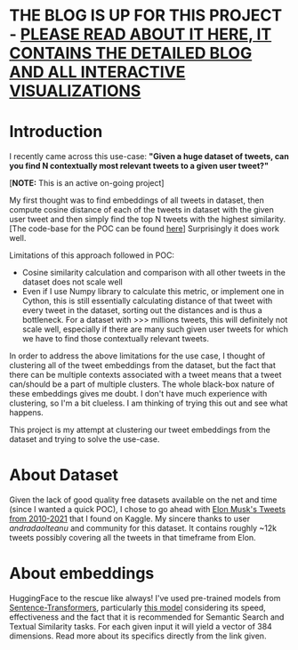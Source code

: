 [poc_repository]: https://github.com/raghavsikaria/Project-Corynorhinus
[elon_tweets_dataset]: https://www.kaggle.com/datasets/andradaolteanu/all-elon-musks-tweets?select=TweetsElonMusk.csv
[sentence_transformers_model]: https://huggingface.co/sentence-transformers/all-MiniLM-L6-v2
[sentence_transformers]: https://www.sbert.net/index.html
[analysis_jupyter_notebook]: https://www.sbert.net/index.html
[topic_jupyter_notebook]: https://www.sbert.net/index.html
[maarten_tds]: https://towardsdatascience.com/topic-modeling-with-bert-779f7db187e6
[umap_blog]: https://pair-code.github.io/understanding-umap/
[project_blog]: https://raghavsikaria.github.io/project-find-the-similar-tweet/

# THE BLOG IS UP FOR THIS PROJECT - [PLEASE READ ABOUT IT HERE, IT CONTAINS THE DETAILED BLOG AND ALL INTERACTIVE VISUALIZATIONS][project_blog]

# Introduction

I recently came across this use-case: **"Given a huge dataset of tweets, can you find N contextually most relevant tweets to a given user tweet?"** 

[**NOTE:** This is an active on-going project]

My first thought was to find embeddings of all tweets in dataset, then compute cosine distance of each of the tweets in dataset with the given user tweet and then simply find the top N tweets with the highest similarity. [The code-base for the POC can be found [here][poc_repository]]
Surprisingly it does work well.

Limitations of this approach followed in POC:

+ Cosine similarity calculation and comparison with all other tweets in the dataset does not scale well
+ Even if I use Numpy library to calculate this metric, or implement one in Cython, this is still essentially calculating distance of that tweet with every tweet in the dataset, sorting out the distances and is thus a bottleneck. For a dataset with >>> millions tweets, this will definitely not scale well, especially if there are many such given user tweets for which we have to find those contextually relevant tweets.

In order to address the above limitations for the use case, I thought of clustering all of the tweet embeddings from the dataset, but the fact that there can be multiple contexts associated with a tweet means that a tweet can/should be a part of multiple clusters. The whole black-box nature of these embeddings gives me doubt. I don't have much experience with clustering, so I'm a bit clueless. I am thinking of trying this out and see what happens.

This project is my attempt at clustering our tweet embeddings from the dataset and trying to solve the use-case.

# About Dataset

Given the lack of good quality free datasets available on the net and time (since I wanted a quick POC), I chose to go ahead with [Elon Musk's Tweets from 2010-2021][elon_tweets_dataset] that I found on Kaggle. My sincere thanks to user _andradaolteanu_ and community for this dataset. It contains roughly ~12k tweets possibly covering all the tweets in that timeframe from Elon.

# About embeddings

HuggingFace to the rescue like always! I've used pre-trained models from [Sentence-Transformers][sentence_transformers], particularly [this model][sentence_transformers_model] considering its speed, effectiveness and the fact that it is recommended for Semantic Search and Textual Similarity tasks. For each given input it will yield a vector of 384 dimensions. Read more about its specifics directly from the link given.